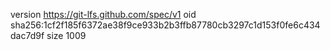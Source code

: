 version https://git-lfs.github.com/spec/v1
oid sha256:1cf2f185f6372ae38f9ce933b2b3ffb87780cb3297c1d153f0fe6c434dac7d9f
size 1009
